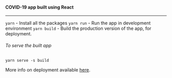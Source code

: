 #### COVID-19 app built using React

---

`yarn` - Install all the packages
`yarn run` - Run the app in development environment
`yarn build` - Build the production version of the app, for deployment.

###### To serve the built app

```
yarn serve -s build
```

More info on deployment available [here](https://create-react-app.dev/docs/deployment/).

